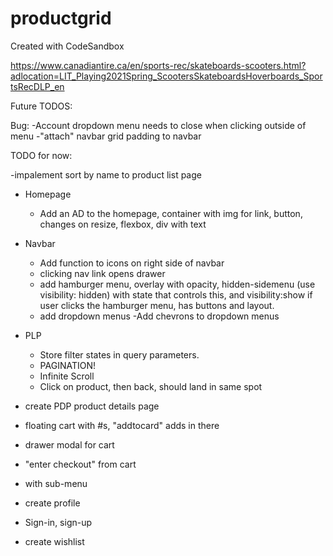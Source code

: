 # productgrid

Created with CodeSandbox

https://www.canadiantire.ca/en/sports-rec/skateboards-scooters.html?adlocation=LIT_Playing2021Spring_ScootersSkateboardsHoverboards_SportsRecDLP_en

Future TODOS:

Bug:
-Account dropdown menu needs to close when clicking outside of menu
-"attach" navbar grid padding to navbar

TODO for now:

-impalement sort by name to product list page

- Homepage
  - Add an AD to the homepage, container with img <a> for link, button, changes on resize, flexbox, div with text
- Navbar
  - Add function to icons on right side of navbar
  - clicking nav link opens drawer
  - add hamburger menu, overlay with opacity, hidden-sidemenu (use visibility: hidden) with state that controls this, and visibility:show if user clicks the hamburger menu, has buttons and layout.
  - add dropdown menus
    -Add chevrons to dropdown menus
- PLP
  - Store filter states in query parameters.
  - PAGINATION!
  - Infinite Scroll
  - Click on product, then back, should land in same spot
- create PDP product details page
- floating cart with #s, "addtocard" adds in there
- drawer modal for cart
- "enter checkout" from cart

- with sub-menu
- create profile
- Sign-in, sign-up
- create wishlist
